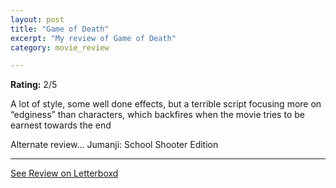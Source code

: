 ```yaml
---
layout: post
title: "Game of Death"
excerpt: "My review of Game of Death"
category: movie_review

---
```


**Rating:** 2/5

A lot of style, some well done effects, but a terrible script focusing more on “edginess” than characters, which backfires when the movie tries to be earnest towards the end

Alternate review... Jumanji: School Shooter Edition

<hr>

[See Review on Letterboxd](https://boxd.it/1NSfpR)
